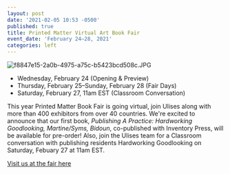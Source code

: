 ```yaml
---
layout: post
date: '2021-02-05 10:53 -0500'
published: true
title: Printed Matter Virtual Art Book Fair
event_date: 'February 24–28, 2021'
categories: left
---
```

![f8847e15-2a0b-4975-a75c-b5423bcd508c.JPG]({{site.baseurl}}/assets/img/f8847e15-2a0b-4975-a75c-b5423bcd508c.JPG)

- Wednesday, February 24 (Opening & Preview) 
- Thursday, February 25–Sunday, February 28 (Fair Days)
- Saturday, February 27, 11am EST (Classroom Conversation)

This year Printed Matter Book Fair is going virtual, join Ulises along with more than 400 exhibitors from over 40 countries. We're excited to announce that our first book, _Publishing A Practice: Hardworking Goodlooking, Martine/Syms, Bidoun_, co-published with Inventory Press, will be available for pre-order! Also, join the Ulises team for a Classroom conversation with publishing residents Hardworking Goodlooking on Saturday, Febuary 27 at 11am EST. 

[Visit us at the fair here](https://ulises.pmvabf.org/)
